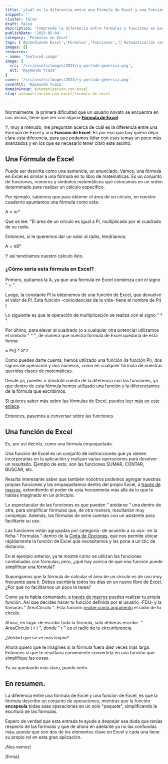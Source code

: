 ```yaml
---
title: '¿Cuál es la diferencia entre una Fórmula de Excel y una Función de Excel?'
snippet: ''
cluster: false
draft: false 
description: 'Comprende la diferencia entre fórmulas y funciones en Excel. Despeja tus dudas y mejora tus habilidades en hojas de cálculo.'
publishDate: '2015-05-04'
category: 'Fórmulas en Excel'
tags: ['Aprendiendo Excel','Fórmulas','Funciones','🤖 Automatización con Excel']
images: []
resources: 
- name: 'featured-image'
image: {
  src: '/src/assets/images/2023/ry-portada-generica.png',
  alt: 'Raymundo Ycaza'
}
cover: '/src/assets/images/2023/ry-portada-generica.png'
coverAlt: 'Raymundo Ycaza'
domainGroup: automatizacion-con-excel
slug: automatizacion-con-excel/formula-de-excel

---
```


Normalmente, la primera dificultad que un usuario novato se encuentra en sus inicios, tiene que ver con alguna **[Fórmula de Excel](http://raymundoycaza.com/que-es-una-formula-en-excel/)**.

Y, muy a menudo, me preguntan acerca de cuál es la diferencia entre una Fórmula de Excel y una **Función de Excel**. Es por eso que hoy quiero dejar clara esta diferencia, para que podamos lidiar con esos temas un poco más avanzados y en los que es necesario tener claro este asunto.

## Una Fórmula de Excel

Puede ser descrita como una sentencia, un enunciado. Vamos, una fórmula en Excel es similar a una fórmula en tu libro de matemáticas. Es un conjunto de funciones, números y símbolos matemáticos que colocamos en un orden determinado para realizar un cálculo específico.

Por ejemplo, sabemos que para obtener el área de un círculo, en nuestro cuaderno apuntamos una fórmula como esta:

A = πr²

Que se lee: "El área de un círculo es igual a Pi, multiplicado por el cuadrado de su radio.

Entonces, si le queremos dar un valor al radio, tendríamos:

A = π8²

Y así tendríamos nuestro cálculo listo.

### ¿Cómo sería esta fórmula en Excel?

Primero, quitamos la A, ya que una fórmula en Excel comienza con el signo " = ".

Luego, la constante Pi la obtenemos de una función de Excel, que devuelve el valor de Pi. Esta función -coincidencias de la vida- tiene el nombre de Pi( )

Lo siguiente es que la operación de multiplicación se realiza con el signo " \* ".

Por último, para elevar al cuadrado (o a cualquier otra potencia) utilizamos el símbolo " ^ ", de manera que nuestra fórmula de Excel quedaría de esta forma:

\= Pi() \* 8^2

Como puedes darte cuenta, hemos utilizado una función (la función Pi), dos signos de operación y dos números, como en cualquier fórmula de nuestras queridas clases de matemáticas.

Desde ya, puedes ir dándote cuenta de la diferencia con las funciones, ya que dentro de esta fórmula hemos utilizado una función y la diferenciamos de la fórmula que escribimos.

Si quieres saber más sobre las fórmulas de Excel, puedes [leer más en este enlace](http://raymundoycaza.com/que-es-una-formula-en-excel/).

Entonces, pasemos a conversar sobre las funciones.

## Una función de Excel

Es, por así decirlo, como una fórmula empaquetada.

Una función de Excel es un conjunto de instrucciones que ya vienen incorporadas en la aplicación y realizan varias operaciones para devolver un resultado. Ejemplo de esto, son las funciones SUMAR, CONTAR, BUSCAR, etc.

Resulta interesante saber que también nosotros podemos agregar nuestras propias funciones y las empaquetamos dentro del propio Excel, a [través de macros](http://raymundoycaza.com/escribe-tu-primera-macro-en-excel/), extendiendo el poder de esta herramienta más allá de lo que te habías imaginado en un principio.

Lo espectacular de las funciones es que pueden " anidarse " una dentro de otra, para simplificar fórmulas que, de otra manera, resultarían muy complejas. Además, las fórmulas de serie cuentan con un asistente para facilitarte su uso.

Las funciones están agrupadas por categoría -de acuerdo a su uso- en la ficha " Fórmulas " dentro de la [Cinta de Opciones](http://raymundoycaza.com/la-cinta-de-opciones-de-excel-2010/), que nos permite ubicar rápidamente la función de Excel que necesitamos y las pone a un clic de distancia.

En el ejemplo anterior, ya te mostré cómo se utilizan las funciones combinadas con fórmulas; pero, ¿qué hay acerca de que una función puede simplificar una fórmula?

Supongamos que la fórmula de calcular el área de un círculo es de uso muy frecuente para ti. Debes escribirla todos los días en un nuevo libro de Excel. ¿Por qué no facilitarnos un poco la tarea?

Como ya te había comentado, a [través de macros](http://raymundoycaza.com/escribe-tu-primera-macro-en-excel/) puedes realizar tu propia función. Así que decides hacer tu función definida por el usuario -FDU- y la llamarás " AreaCirculo ". Esta función [recibe como argumento](http://raymundoycaza.com/que-son-los-argumentos-en-excel/) el radio de tu círculo.

Ahora, en lugar de escribir toda la fórmula, solo deberás escribir  " AreaCirculo ( r ) ", donde " r " es el radio de tu circunferencia.

¿Verdad que se ve más limpio?

Ahora quiero que te imagines si la fórmula fuera diez veces más larga. Entonces sí que te resultaría conveniente convertirla en una función que simplifique las cosas.

Ya va quedando más claro, puedo verlo.

## En resumen.

La diferencia entre una fórmula de Excel y una función de Excel, es que la fórmula describe un conjunto de operaciones, mientras que la función **encapsula** todas esas operaciones en un solo "paquete", simplificando la escritura de las fórmulas.

Espero de verdad que esta entrada te ayude a despejar esa duda que tenías respecto de las fórmulas y que de ahora en adelante ya no las confundas más, puesto que son dos de los elementos clave en Excel y cada una tiene su propio rol en esta gran aplicación.

¡Nos vemos!

\[firma\]
